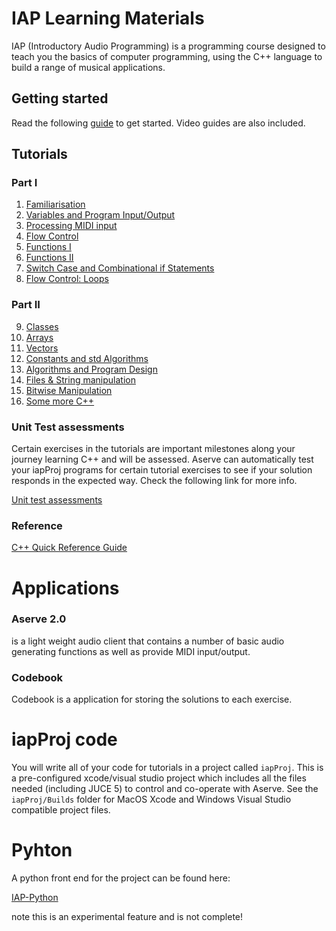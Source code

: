 # IAP Learning Materials

IAP (Introductory Audio Programming) is a programming course designed to teach you the basics of computer programming, using the C++ language to build a range of musical applications.

## Getting started

Read the following <a href="Tutorials/Getting%20Started.md">guide</a> to get started. Video guides are also included.

## Tutorials

### Part I
1.  <a href="Tutorials/Part%201/1%20-%20Familiarisation.md">Familiarisation</a>
2.  <a href="Tutorials/Part%201/2%20-%20Variables%20and%20IO.md">Variables and Program Input/Output</a>
3.  <a href="Tutorials/Part%201/3%20-%20Processing%20MIDI%20Input.md">Processing MIDI input</a>
4.  <a href="Tutorials/Part%201/4%20-%20Flow%20Control.md">Flow Control</a>
5.  <a href="Tutorials/Part%201/5%20-%20Functions.md">Functions I</a>
6.  <a href="Tutorials/Part%201/6%20-%20Functions%20II.md">Functions II</a>
7.  <a href="Tutorials/Part%201/7%20-%20Switch%20and%20Combinational%20Logic.md">Switch Case and Combinational if Statements</a>
8.  <a href="Tutorials/Part%201/8%20-%20Loops.md">Flow Control: Loops</a>

### Part II
9.  <a href="Tutorials/Part%202/9%20-%20Classes.md">Classes</a>
10.  <a href="Tutorials/Part%202/10%20-%20Arrays.md">Arrays</a>
11.  <a href="Tutorials/Part%202/11%20-%20Vector.md">Vectors</a>
12.  <a href="Tutorials/Part%202/12%20-%20Constants%20and%20Algorithms.md">Constants and std Algorithms</a>
13.  <a href="Tutorials/Part%202/13%20-%20Algorithms%20and%20Program%20design.md">Algorithms and Program Design</a>
14.  <a href="Tutorials/Part%202/14%20-%20Files%20and%20String%20Manipulation.md">Files & String manipulation</a>
15.  <a href="Tutorials/Part%202/15%20-%20Bitwise%20Manipulation.md">Bitwise Manipulation</a>
16.  <a href="Tutorials/Part%202/16%20-%20Some%20More%20CPP.md">Some more C++</a>

### Unit Test assessments

Certain exercises in the tutorials are important milestones along your journey learning C++ and will be assessed. Aserve can automatically test your iapProj programs for certain tutorial exercises to see if your solution responds in the expected way. Check the following link for more info.

<a href="Solutions/Overview.md">Unit test assessments</a>

### Reference

<a href="Tutorials/C%2B%2B%20Quick%20Reference.md">C++ Quick Reference Guide</a>

# Applications 

### Aserve 2.0
is a light weight audio client that contains a number of basic audio generating functions as well as provide MIDI input/output.

### Codebook
Codebook is a application for storing the solutions to each exercise.

# iapProj code

You will write all of your code for tutorials in a project called `iapProj`. This is a pre-configured xcode/visual studio project which includes all the files needed (including JUCE 5) to control and co-operate with Aserve. See the `iapProj/Builds` folder for MacOS Xcode and Windows Visual Studio compatible project files.

# Pyhton

A python front end for the project can be found here:

<a href="https://github.com/Sjhunt93/IAP-Python">IAP-Python</a>

note this is an experimental feature and is not complete! 


